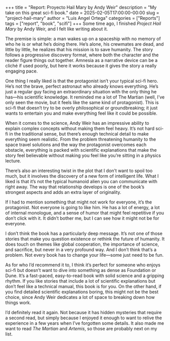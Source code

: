 +++
title = "Report: Proyecto Hail Mary by Andy Weir"
description = "My take on this great sci-fi book."
date = 2025-02-05T17:00:00-00:00
slug = "project-hail-mary"
author = "Luis Angel Ortega"
categories = ["Reports"]
tags = ["report", "book", "scifi"]
+++
Some time ago, I finished *Project Hail Mary* by Andy Weir, and I felt like writing about it.

The premise is simple: a man wakes up on a spaceship with no memory of who he is or what he’s doing there. He’s alone, his crewmates are dead, and little by little, he realizes that his mission is to save humanity. The story follows a progressive discovery format, where both the character and the reader figure things out together. Amnesia as a narrative device can be a cliché if used poorly, but here it works because it gives the story a really engaging pace.

One thing I really liked is that the protagonist isn’t your typical sci-fi hero. He’s not the brave, perfect astronaut who already knows everything. He’s just a regular guy facing an extraordinary situation with the only thing he has—his scientific knowledge. It reminded me a lot of The Martian (well, I’ve only seen the movie, but it feels like the same kind of protagonist). This is sci-fi that doesn’t try to be overly philosophical or groundbreaking; it just wants to entertain you and make everything feel like it could be possible.

When it comes to the science, Andy Weir has an impressive ability to explain complex concepts without making them feel heavy. It’s not hard sci-fi in the traditional sense, but there’s enough technical detail to make everything seem realistic. From the problem threatening humanity to the space travel solutions and the way the protagonist overcomes each obstacle, everything is packed with scientific explanations that make the story feel believable without making you feel like you’re sitting in a physics lecture.

There’s also an interesting twist in the plot that I don’t want to spoil too much, but it involves the discovery of a new form of intelligent life. What I liked is that it’s not the typical humanoid alien you can communicate with right away. The way that relationship develops is one of the book’s strongest aspects and adds an extra layer of originality.

If I had to mention something that might not work for everyone, it’s the protagonist. Not everyone is going to like him. He has a lot of energy, a lot of internal monologue, and a sense of humor that might feel repetitive if you don’t click with it. It didn’t bother me, but I can see how it might not be for everyone.

I don’t think the book has a particularly deep message. It’s not one of those stories that make you question existence or rethink the future of humanity. It does touch on themes like global cooperation, the importance of science, and sacrifice, but never in a very profound way. And I don’t think that’s a problem. Not every book has to change your life—some just need to be fun.

As for who I’d recommend it to, I think it’s perfect for someone who enjoys sci-fi but doesn’t want to dive into something as dense as Foundation or Dune. It’s a fast-paced, easy-to-read book with solid science and a gripping rhythm. If you like stories that include a lot of scientific explanations but don’t feel like a technical manual, this book is for you. On the other hand, if you find detailed scientific explanations boring, this might not be the best choice, since Andy Weir dedicates a lot of space to breaking down how things work.

I’d definitely read it again. Not because it has hidden mysteries that require a second read, but simply because I enjoyed it enough to want to relive the experience in a few years when I’ve forgotten some details. It also made me want to read *The Martian* and *Artemis*, so those are probably next on my list.
